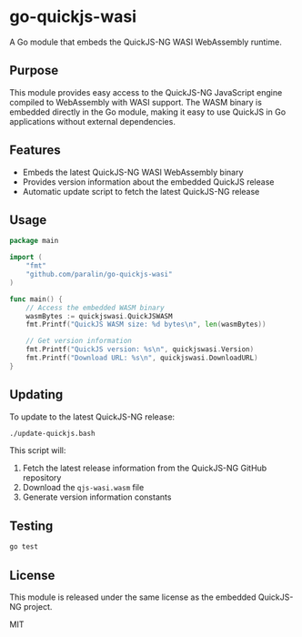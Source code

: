 # go-quickjs-wasi

A Go module that embeds the QuickJS-NG WASI WebAssembly runtime.

## Purpose

This module provides easy access to the QuickJS-NG JavaScript engine compiled to
WebAssembly with WASI support. The WASM binary is embedded directly in the Go
module, making it easy to use QuickJS in Go applications without external
dependencies.

## Features

- Embeds the latest QuickJS-NG WASI WebAssembly binary
- Provides version information about the embedded QuickJS release
- Automatic update script to fetch the latest QuickJS-NG release

## Usage

```go
package main

import (
    "fmt"
    "github.com/paralin/go-quickjs-wasi"
)

func main() {
    // Access the embedded WASM binary
    wasmBytes := quickjswasi.QuickJSWASM
    fmt.Printf("QuickJS WASM size: %d bytes\n", len(wasmBytes))

    // Get version information
    fmt.Printf("QuickJS version: %s\n", quickjswasi.Version)
    fmt.Printf("Download URL: %s\n", quickjswasi.DownloadURL)
}
```

## Updating

To update to the latest QuickJS-NG release:

```bash
./update-quickjs.bash
```

This script will:
1. Fetch the latest release information from the QuickJS-NG GitHub repository
2. Download the `qjs-wasi.wasm` file
3. Generate version information constants

## Testing

```bash
go test
```

## License

This module is released under the same license as the embedded QuickJS-NG project.

MIT
